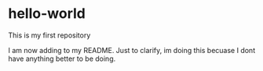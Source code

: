 # hello-world
This is my first repository

I am now adding to my README.
Just to clarify, im doing this becuase I dont have anything better to be doing.
